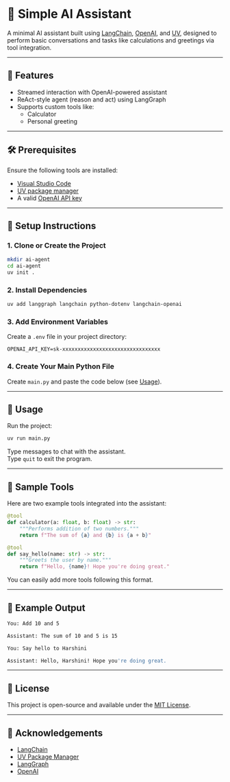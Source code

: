 # 🧠 Simple AI Assistant

A minimal AI assistant built using [LangChain](https://www.langchain.com/), [OpenAI](https://platform.openai.com/), and [UV](https://astral.sh/blog/uv/), designed to perform basic conversations and tasks like calculations and greetings via tool integration.

---

## 🚀 Features

- Streamed interaction with OpenAI-powered assistant
- ReAct-style agent (reason and act) using LangGraph
- Supports custom tools like:
  - Calculator
  - Personal greeting

---

## 🛠 Prerequisites

Ensure the following tools are installed:

- [Visual Studio Code](https://code.visualstudio.com/)
- [UV package manager](https://docs.astral.sh/uv/#installation)
- A valid [OpenAI API key](https://platform.openai.com/account/api-keys)

---

## 📁 Setup Instructions

### 1. Clone or Create the Project

```bash
mkdir ai-agent
cd ai-agent
uv init .
```

### 2. Install Dependencies

```bash
uv add langgraph langchain python-dotenv langchain-openai
```

### 3. Add Environment Variables

Create a `.env` file in your project directory:

```env
OPENAI_API_KEY=sk-xxxxxxxxxxxxxxxxxxxxxxxxxxxxxxxx
```

### 4. Create Your Main Python File

Create `main.py` and paste the code below (see [Usage](#usage)).

---

## 🧩 Usage

Run the project:

```bash
uv run main.py
```

Type messages to chat with the assistant.  
Type `quit` to exit the program.

---

## 🧪 Sample Tools

Here are two example tools integrated into the assistant:

```python
@tool
def calculator(a: float, b: float) -> str:
    """Performs addition of two numbers."""
    return f"The sum of {a} and {b} is {a + b}"

@tool
def say_hello(name: str) -> str:
    """Greets the user by name."""
    return f"Hello, {name}! Hope you're doing great."
```

You can easily add more tools following this format.

---

## 🧼 Example Output

```bash
You: Add 10 and 5

Assistant: The sum of 10 and 5 is 15

You: Say hello to Harshini

Assistant: Hello, Harshini! Hope you're doing great.
```

---

## 📄 License

This project is open-source and available under the [MIT License](LICENSE).

---

## 🙌 Acknowledgements

- [LangChain](https://github.com/langchain-ai/langchain)
- [UV Package Manager](https://github.com/astral-sh/uv)
- [LangGraph](https://github.com/langchain-ai/langgraph)
- [OpenAI](https://platform.openai.com/)